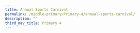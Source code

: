 ```yaml
---
title: Annual Sports Carnival
permalink: /middle-primary/Primary-4/annual-sports-carnival/
description: ""
third_nav_title: Primary 4
---
```

